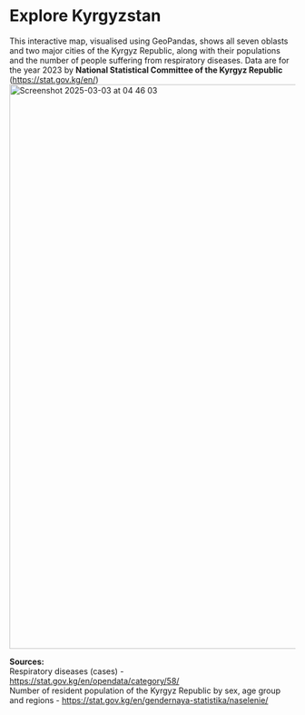 # Explore Kyrgyzstan 

This interactive map, visualised using GeoPandas, shows all seven oblasts and two major cities of the Kyrgyz Republic, along with their populations and the number of people suffering from respiratory diseases. Data are for the year 2023 by **National Statistical Committee of the Kyrgyz Republic** (https://stat.gov.kg/en/)
<img width="994" alt="Screenshot 2025-03-03 at 04 46 03" src="https://github.com/user-attachments/assets/b188a2e9-667e-483f-98fb-769545357fcd" />

**Sources:** <br /> 
Respiratory diseases (cases) - https://stat.gov.kg/en/opendata/category/58/ <br /> 
Number of resident population of the Kyrgyz Republic by sex, age group and regions - https://stat.gov.kg/en/gendernaya-statistika/naselenie/<br /> 

